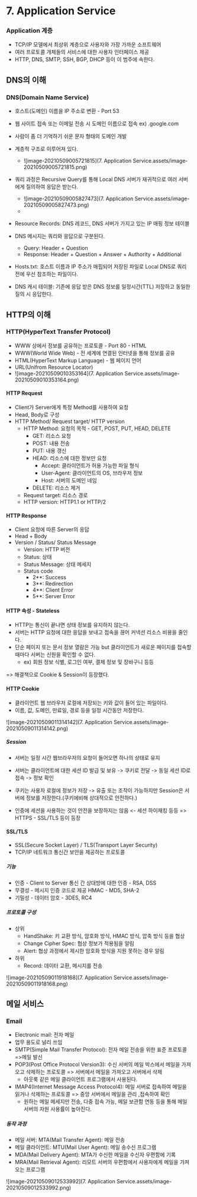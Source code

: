# 7. Application Service

### Application 계층

- TCP/IP 모델에서 최상위 계층으로 사용자와 가장 가까운 소프트웨어
- 여러 프로토콜 개체들의 서비스에 대한 사용자 인터페이스 제공
- HTTP, DNS, SMTP, SSH, BGP, DHCP 등이 이 범주에 속한다.

## DNS의 이해

### DNS(Domain Name Service)

- 호스트(도메인) 이름을 IP 주소로 변환 - Port 53
- 웹 사이트 접속 또는 이메일 전송 시 도메인 이름으로 접속 ex) .google.com
- 사람이 좀 더 기억하기 쉬운 문자 형태의 도메인 개발

- 계층적 구조로 이루어져 있다.
  - ![image-20210509005721815](7. Application Service.assets/image-20210509005721815.png)
- 쿼리 과정은 Recursive Query를 통해 Local DNS 서버가 재귀적으로 여러 서버에게 질의하여 응답은 받는다.
  - ![image-20210509005827473](7. Application Service.assets/image-20210509005827473.png)
  - 

- Resource Records: DNS 레코드, DNS 서버가 가지고 있는 IP 매핑 정보 테이블
- DNS 메시지는 쿼리와 응답으로 구분된다.
  - Query: Header + Question
  - Response: Header + Question + Answer + Authority + Additional
- Hosts.txt: 호스트 이름과 IP 주소가 매핍되어 저장된 파일로 Local DNS로 쿼리 전에 우선 참조하는 파일이다.
- DNS 캐시 테이블: 기존에 응답 받은 DNS 정보를 일정시간(TTL) 저장하고 동일한 질의 시 응답한다.



## HTTP의 이해

### HTTP(HyperText Transfer Protocol)

- WWW 상에서 정보를 공유하는 프로토콜 - Port 80 - HTML
- WWW(World Wide Web) - 전 세계에 연결된 인터넷을 통해 정보를 공유
- HTML(HyperText Markup Language) - 웹 페이지 언어
- URL(Unifrom Resource Locator)
- ![image-20210509010353164](7. Application Service.assets/image-20210509010353164.png)

#### HTTP Request

- Client가 Server에게 특정 Method를 사용하여 요청
- Head, Body로 구성
- HTTP Method/ Request target/ HTTP version
  - HTTP Method: 요청의 목적 - GET, POST, PUT, HEAD, DELETE
    - GET: 리소스 요청
    - POST: 내용 전송
    - PUT: 내용 갱신
    - HEAD: 리소스에 대한 정보만 요청
      - Accept: 클라이언트가 허용 가능한 파일 형식
      - User-Agent: 클라이언트의 OS, 브라우저 정보
      - Host: 서버의 도메인 네임
    - DELETE: 리소스 제거
  - Request target: 리소스 경로
  - HTTP version: HTTP1.1 or HTTP/2

#### HTTP Response

- Client 요청에 따른 Server의 응답
- Head + Body
- Version / Status/ Status Message
  - Version: HTTP 버전
  - Status: 상태
  - Status Message: 상태 메세지
  - Status code
    - 2**: Success
    - 3**: Redirection
    - 4**: Client Error
    - 5**: Server Error



#### HTTP 속성 - Stateless

- HTTP는 통신이 끝나면 상태 정보를 유지하지 않는다.
- 서버는 HTTP 요청에 대한 응답을 보내고 접속을 끊어 커넥션 리소스 비용을 줄인다.
- 단순 페이지 또는 문서 정보 열람은 가능 but 클라이언트가 새로운 페이지를 접속할 때마다 서버는 신원을 확인할 수 없다.
  - ex) 회원 정보 식별, 로그인 여부, 결제 정보 및 장바구니 등등

=> 해결책으로 Cookie & Session이 등장했다.



#### HTTP Cookie

- 클라이언트 웹 브라우저 로컬에 저장되는 키와 값이 들어 있는 파일이다.
- 이름, 값, 도메인, 만료일, 경로 등을 일정 시간동안 저장한다.

![image-20210509011314142](7. Application Service.assets/image-20210509011314142.png)

##### Session

- 서버는 일정 시간 웹브라우저의 요청이 들어오면 하나의 상태로 유지
- 서버는 클라이언트에 대한 세션 ID 발급 및 보유 -> 쿠키로 전달 -> 동일 세션 ID로 접속 -> 정보 확인
- 쿠키는 사용자 로컬에 정보가 저장 -> 유출 또는 조작이 가능하지만 Session은 서버에 정보를 저장한다.(쿠키에비해 상대적으로 안전하다.)

- 인증에 세션을 사용하는 것이 안전을 보장하지는 않음 <- 세션 하이재킹 등등 => HTTPS - SSL/TLS 등이 등장



#### SSL/TLS

- SSL(Secure Socket Layer) / TLS(Transport Layer Security)
- TCP/IP 네트워크 통신간 보안을 제공하는 프로토콜

##### 기능

- 인증 - Client to Server 통신 간 상대방에 대한 인증 - RSA, DSS
- 무결성 - 메시지 인증 코드로 제공 HMAC - MD5, SHA-2
- 기밀성 - 데이터 암호 - 3DES, RC4

##### 프로토콜 구성

- 상위
  - HandShake: 키 교환 방식, 암호화 방식, HMAC 방식, 압축 방식 등을 협상
  - Change Cipher Spec: 협상 정보가 적용됨을 알림
  - Alert: 협상 과정에서 제시한 암호화 방식을 지원 못하는 경우 알림
- 하위
  - Record: 데이터 교환, 메시지를 전송

![image-20210509011918168](7. Application Service.assets/image-20210509011918168.png)



## 메일 서비스

### Email

- Electronic mail: 전자 메일
- 업무 용도로 널리 쓰임
- SMTP(Simple Mail Transfer Protocol): 전자 메일 전송을 위한 표준 프로토콜 =>메일 발신
- POP3(Post Office Protocol Version3): 수신 서버의 메일 박스에서 메일을 가져오고 삭제하는 프로토콜 => 서버에서 메일을 가져오고 서버에서 삭제
  - 아웃룩 같은 메일 클라이언트 프로그램에서 사용된다.
- IMAP4(Internet Message Access Protocol4): 메일 서버로 접속하여 메일을 읽거나 삭제하는 프로토콜 => 중앙 서버에서 메일을 관리 ,접속하여 확인
  - 원하는 메일 메세지만 전송, 다중 접속 가능, 메일 보관함 연동 등을 통해 메일 서버의 자원 사용률이 높아진다.

##### 동작 과정

- 메일 서버: MTA(Mail Transfer Agent): 메일 전송
- 메일 클라이언트: MTU(Mail User Agent): 메일 송수신 프로그램
- MDA(Mail Delivery Agent): MTA가 수신한 메일을 수신자 우편함에 기록
- MRA(Mail Retrieval Agent): 리모트 서버의 우편함에서 사용자에게 메일을 가져오는 프로그램

![image-20210509012533992](7. Application Service.assets/image-20210509012533992.png)


